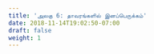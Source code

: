 ```yaml
---
title: 'அலகு 6: தாவரங்களில் இனப்பெருக்கம்'
date: 2018-11-14T19:02:50-07:00
draft: false
weight: 1
---
```
















